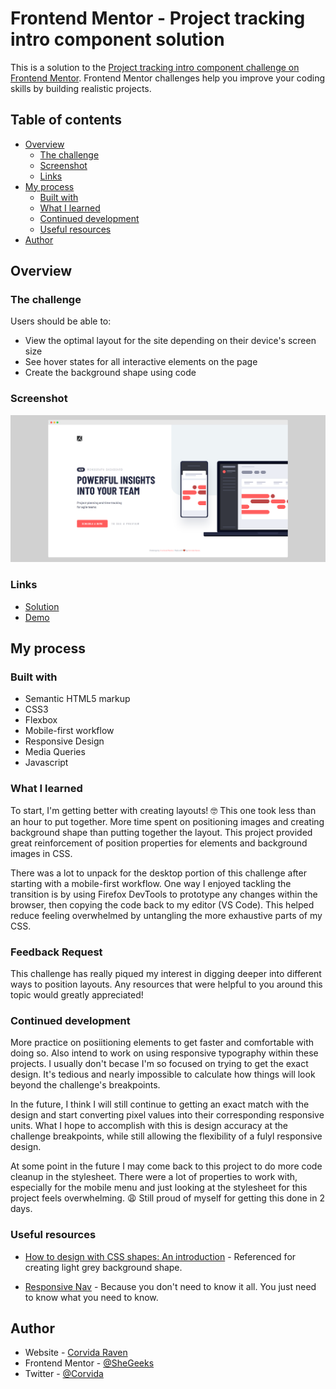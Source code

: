 # Frontend Mentor - Project tracking intro component solution

This is a solution to the [Project tracking intro component challenge on Frontend Mentor](https://www.frontendmentor.io/challenges/project-tracking-intro-component-5d289097500fcb331a67d80e). Frontend Mentor challenges help you improve your coding skills by building realistic projects. 

## Table of contents

- [Overview](#overview)
  - [The challenge](#the-challenge)
  - [Screenshot](#screenshot)
  - [Links](#links)
- [My process](#my-process)
  - [Built with](#built-with)
  - [What I learned](#what-i-learned)
  - [Continued development](#continued-development)
  - [Useful resources](#useful-resources)
- [Author](#author)

## Overview

### The challenge

Users should be able to:

- View the optimal layout for the site depending on their device's screen size
- See hover states for all interactive elements on the page
- Create the background shape using code

### Screenshot
![Solution Preview - Desktop](/solutionpreview-desktop.png)

### Links

- [Solution](https://github.com/SheGeeks/Frontend-Mentor-Projects/tree/Frontend-Mentor-Projects/project-tracking-component)
- [Demo](https://shegeeks.github.io/Frontend-Mentor-Projects/project-tracking-component/)

## My process

### Built with

- Semantic HTML5 markup
- CSS3
- Flexbox
- Mobile-first workflow
- Responsive Design
- Media Queries
- Javascript

### What I learned

To start, I'm getting better with creating layouts! 🤓 This one took less than an hour to put together. More time spent on positioning images and creating background shape than putting together the layout. This project provided great reinforcement of position properties for elements and background images in CSS.

There was a lot to unpack for the desktop portion of this challenge after starting with a mobile-first workflow. One way I enjoyed tackling the transition is by using Firefox DevTools to prototype any changes within the browser, then copying the code back to my editor (VS Code). This helped reduce feeling overwhelmed by untangling the more exhaustive parts of my CSS.

### Feedback Request

This challenge has really piqued my interest in digging deeper into different ways to position layouts. Any resources that were helpful to you around this topic would greatly appreciated!

### Continued development

More practice on posiitioning elements to get faster and comfortable with doing so. Also intend to work on using responsive typography within these projects. I usually don't becase I'm so focused on trying to get the exact design. It's tedious and nearly impossible to calculate how things will look beyond the challenge's breakpoints. 

In the future, I think I will still continue to getting an exact match with the design and start converting pixel values into their corresponding responsive units. What I hope to accomplish with this is design accuracy at the challenge breakpoints, while still allowing the flexibility of a fulyl responsive design.

At some point in the future I may come back to this project to do more code cleanup in the stylesheet. There were a lot of properties to work with, especially for the mobile menu and just looking at the stylesheet for this project feels overwhelming. 😩 Still proud of myself for getting this done in 2 days. 

### Useful resources

- [How to design with CSS shapes: An introduction](https://www.creativebloq.com/how-to/design-with-css-shapes) - Referenced for creating light grey background shape.

- [Responsive Nav](https://www.w3schools.com/howto/howto_js_topnav_responsive.asp) - Because you don't need to know it all. You just need to know what you need to know.


## Author
- Website - [Corvida Raven](https://shegeeks.net)
- Frontend Mentor - [@SheGeeks](https://www.frontendmentor.io/profile/shegeeks)
- Twitter - [@Corvida](https://www.twitter.com/corvida)

